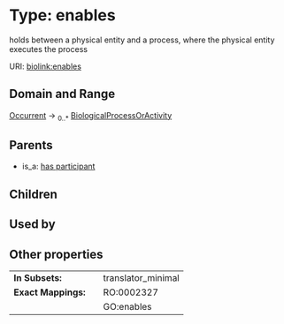 
# Type: enables


holds between a physical entity and a process, where the physical entity executes the process

URI: [biolink:enables](https://w3id.org/biolink/vocab/enables)


## Domain and Range

[Occurrent](Occurrent.md) ->  <sub>0..*</sub> [BiologicalProcessOrActivity](BiologicalProcessOrActivity.md)

## Parents

 *  is_a: [has participant](has_participant.md)

## Children


## Used by


## Other properties

|  |  |  |
| --- | --- | --- |
| **In Subsets:** | | translator_minimal |
| **Exact Mappings:** | | RO:0002327 |
|  | | GO:enables |

